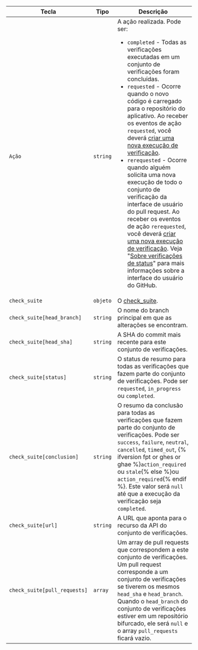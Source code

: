 | Tecla                        | Tipo     | Descrição                                                                                                                                                                                                                                                                                                                                               |
| ---------------------------- | -------- | ------------------------------------------------------------------------------------------------------------------------------------------------------------------------------------------------------------------------------------------------------------------------------------------------------------------------------------------------------- |
| `Ação`                       | `string` | A ação realizada. Pode ser:<ul><li>`completed` - Todas as verificações executadas em um conjunto de verificações foram concluídas.</li><li>`requested` - Ocorre quando o novo código é carregado para o repositório do aplicativo. Ao receber os eventos de ação `requested`, você deverá [criar uma nova execução de verificação](/rest/reference/checks#create-a-check-run).</li><li>`rerequested` - Ocorre quando alguém solicita uma nova execução de todo o conjunto de verificação da interface de usuário do pull request. Ao receber os eventos de ação `rerequested`, você deverá [criar uma nova execução de verificação](/rest/reference/checks#create-a-check-run). Veja "[Sobre verificações de status](/articles/about-status-checks#checks)" para mais informações sobre a interface do usuário do GitHub.</li></ul>                                                                                                                                                                                                                                                                                                    |
| `check_suite`                | `objeto` | O [check_suite](/rest/reference/checks#suites).                                                                                                                                                                                                                                                                                                         |
| `check_suite[head_branch]`   | `string` | O nome do branch principal em que as alterações se encontram.                                                                                                                                                                                                                                                                                           |
| `check_suite[head_sha]`      | `string` | A SHA do commit mais recente para este conjunto de verificações.                                                                                                                                                                                                                                                                                        |
| `check_suite[status]`        | `string` | O status de resumo para todas as verificações que fazem parte do conjunto de verificações. Pode ser `requested`, `in_progress` ou `completed`.                                                                                                                                                                                                          |
| `check_suite[conclusion]`    | `string` | O resumo da conclusão para todas as verificações que fazem parte do conjunto de verificações. Pode ser `success`, `failure`, `neutral`, `cancelled`, `timed_out`,  {% ifversion fpt or ghes or ghae %}`action_required` ou `stale`{% else %}ou `action_required`{% endif %}. Este valor será `null` até que a execução da verificação seja `completed`. |
| `check_suite[url]`           | `string` | A URL que aponta para o recurso da API do conjunto de verificações.                                                                                                                                                                                                                                                                                     |
| `check_suite[pull_requests]` | `array`  | Um array de pull requests que correspondem a este conjunto de verificações. Um pull request corresponde a um conjunto de verificações se tiverem os mesmos `head_sha` e `head_branch`. Quando o `head_branch` do conjunto de verificações estiver em um repositório bifurcado, ele será `null` e o array `pull_requests` ficará vazio.                  |
